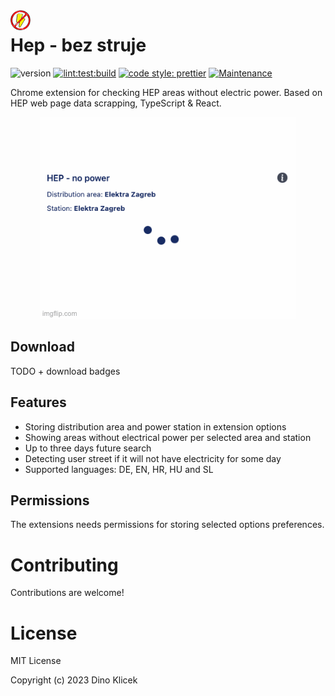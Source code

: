 <img align="left" width="32" height="32" src="https://github.com/dineeek/hep-bez-struje/blob/develop/assets/icons/icon.png" alt="Extension icon">

# Hep - bez struje

![version](https://img.shields.io/github/v/release/hep-bez-struje/hep-bez-struje?label=version&sort=semver)
[![lint:test:build](https://github.com/dineeek/hep-bez-struje/actions/workflows/lint-test-build.yml/badge.svg?branch=develop)](https://github.com/dineeek/hep-bez-struje/actions/workflows/lint-test-build.yml)
[![code style: prettier](https://img.shields.io/badge/code_style-prettier-ff69b4.svg?style=flat-square)](https://github.com/prettier/prettier)
[![Maintenance](https://img.shields.io/badge/Maintained%3F-yes-green.svg)](https://GitHub.com/Naereen/StrapDown.js/graphs/commit-activity)

Chrome extension for checking HEP areas without electric power. Based on HEP web
page data scrapping, TypeScript & React.

<p align="center">
  <img src="https://github.com/dineeek/hep-bez-struje/blob/develop/assets/screenshots/en/slideshow.gif" alt="Slideshow" />
</p>

## Download

TODO + download badges

## Features

- Storing distribution area and power station in extension options
- Showing areas without electrical power per selected area and station
- Up to three days future search
- Detecting user street if it will not have electricity for some day
- Supported languages: DE, EN, HR, HU and SL

## Permissions

The extensions needs permissions for storing selected options preferences.

# Contributing

Contributions are welcome!

# License

MIT License

Copyright (c) 2023 Dino Klicek
